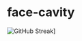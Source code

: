 # face-cavity
![GitHub Streak](http://github-readme-streak-stats.herokuapp.com?user=facecavity&theme=dark&hide_border=true&date_format=j%20M%5B%20Y%5D)]
